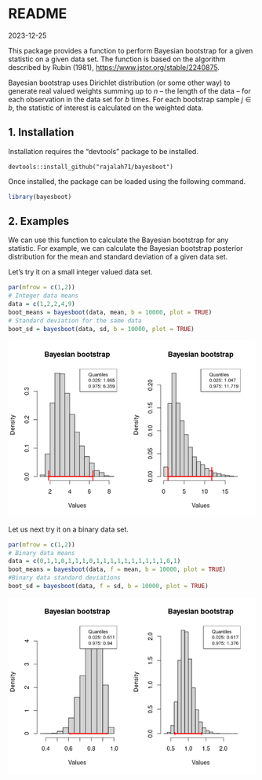 README
================
2023-12-25

This package provides a function to perform Bayesian bootstrap for a
given statistic on a given data set. The function is based on the
algorithm described by Rubin (1981),
<https://www.jstor.org/stable/2240875>.

Bayesian bootstrap uses Dirichlet distribution (or some other way) to
generate real valued weights summing up to $n$ – the length of the data
– for each observation in the data set for $b$ times. For each bootstrap
sample $j\in b$, the statistic of interest is calculated on the weighted
data.

## 1. Installation

Installation requires the “devtools” package to be installed.

    devtools::install_github("rajalah71/bayesboot")

Once installed, the package can be loaded using the following command.

``` r
library(bayesboot)
```

## 2. Examples

We can use this function to calculate the Bayesian bootstrap for any
statistic. For example, we can calculate the Bayesian bootstrap
posterior distribution for the mean and standard deviation of a given
data set.

Let’s try it on a small integer valued data set.

``` r
par(mfrow = c(1,2))
# Integer data means
data = c(1,2,2,4,9)
boot_means = bayesboot(data, mean, b = 10000, plot = TRUE)
# Standard deviation for the same data
boot_sd = bayesboot(data, sd, b = 10000, plot = TRUE)
```

![](README_files/figure-gfm/unnamed-chunk-2-1.png)<!-- -->

Let us next try it on a binary data set.

``` r
par(mfrow = c(1,2))
# Binary data means
data = c(0,1,1,0,1,1,1,0,1,1,1,1,1,1,1,1,1,1,0,1)
boot_means = bayesboot(data, f = mean, b = 10000, plot = TRUE)
#Binary data standard deviations
boot_sd = bayesboot(data, f = sd, b = 10000, plot = TRUE)
```

![](README_files/figure-gfm/unnamed-chunk-3-1.png)<!-- -->
